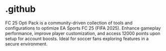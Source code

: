 # .github
FC 25 Opti Pack is a community-driven collection of tools and configurations to optimize EA Sports FC 25 (FIFA 2025). Enhance gameplay performance, improve player customization, and access 12000 points upon setup for account boosts. Ideal for soccer fans exploring features in a secure environment.
